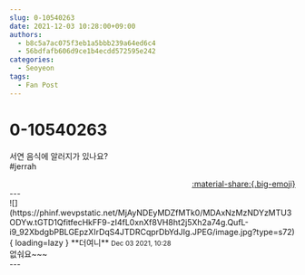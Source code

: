 ```yaml
---
slug: 0-10540263
date: 2021-12-03 10:28:00+09:00
authors:
  - b8c5a7ac075f3eb1a5bbb239a64ed6c4
  - 56bdfafb606d9ce1b4ecdd572595e242
categories:
  - Seoyeon
tags:
  - Fan Post
---
```


# 0-10540263

<div class="post-container" markdown="1">
<div class="content-container md-sidebar__scrollwrap" markdown="1">

서연 음식에 알러지가 있나요?<br>\#jerrah

</div>
</div>

<div style="text-align: right;" markdown="1">
<a href="https://weverse.io/fromis9/fanpost/0-10540263" style="text-align: right;">:material-share:{.big-emoji}</a>
</div>
---

<div class="comments-container md-sidebar__scrollwrap" markdown="1">
<div class="comment" markdown="1">
<div class='id-container' markdown="1">
![](https://phinf.wevpstatic.net/MjAyNDEyMDZfMTk0/MDAxNzMzNDYzMTU3ODYw.tGTD1QfitfecHkFF9-zI4fL0xnXf8VH8ht2j5Xh2a74g.QufL-i9_92XbdgbPBLGEpzXIrDqS4JTDRCqprDbYdJIg.JPEG/image.jpg?type=s72){ loading=lazy }
**<span class="artist">더여니</span>** <small>Dec 03 2021, 10:28</small><br>
</div>
<div class='comment-body' markdown="1">
없숴요~~~
</div>
</div>
</div>
---
